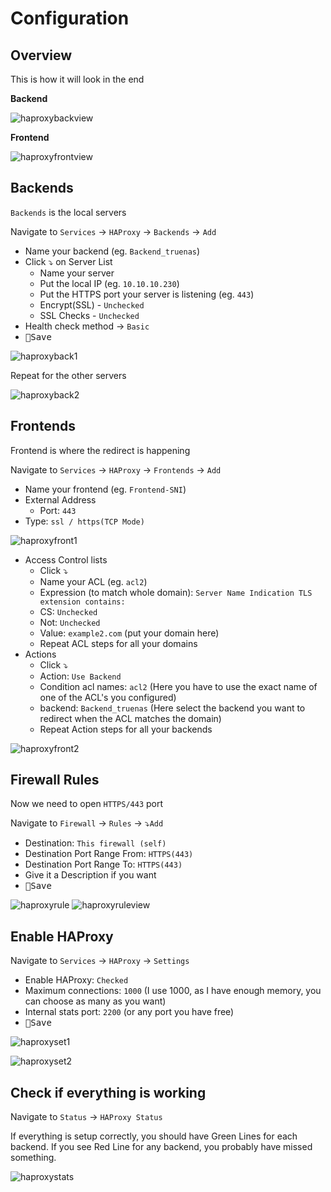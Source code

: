 # Configuration

## Overview
This is how it will look in the end

**Backend**

![haproxybackview](img/haproxybackview.jpg "haproxybackview")

**Frontend**

![haproxyfrontview](img/haproxyfrontview.jpg "haproxyfrontview")

## Backends
`Backends` is the local servers

Navigate to `Services` -> `HAProxy` -> `Backends` -> `Add`

* Name your backend (eg. `Backend_truenas`)
* Click ⤵️ on Server List
  * Name your server
  * Put the local IP (eg. `10.10.10.230`)
  * Put the HTTPS port your server is listening (eg. `443`)
  * Encrypt(SSL) - `Unchecked`
  * SSL Checks - `Unchecked`
* Health check method -> `Basic`
* <kbd>💾Save</kbd>

![haproxyback1](img/haproxyback1.jpg "haproxyback1")

Repeat for the other servers

![haproxyback2](img/haproxyback2.jpg "haproxyback2")

## Frontends

Frontend is where the redirect is happening

Navigate to `Services` -> `HAProxy` -> `Frontends` -> `Add`

* Name your frontend (eg. `Frontend-SNI`)
* External Address
  * Port: `443`
* Type: `ssl / https(TCP Mode)`

![haproxyfront1](img/haproxyfront1.jpg "haproxyfront1")

* Access Control lists
  * Click ⤵️
  * Name your ACL (eg. `acl2`)
  * Expression (to match whole domain): `Server Name Indication TLS extension contains:`
  * CS: `Unchecked`
  * Not: `Unchecked`
  * Value: `example2.com` (put your domain here)
  * Repeat ACL steps for all your domains
* Actions
  * Click ⤵️
  * Action: `Use Backend`
  * Condition acl names: `acl2` (Here you have to use the exact name of one of the ACL's you configured)
  * backend: `Backend_truenas` (Here select the backend you want to redirect when the ACL matches the domain)
  * Repeat Action steps for all your backends

![haproxyfront2](img/haproxyfront2.jpg "haproxyfront2")

## Firewall Rules

Now we need to open `HTTPS/443` port

Navigate to `Firewall` -> `Rules` -> ⤵️`Add`

* Destination: `This firewall (self)`
* Destination Port Range From: `HTTPS(443)`
* Destination Port Range To: `HTTPS(443)`
* Give it a Description if you want
* <kbd>💾Save</kbd>

![haproxyrule](img/haproxyrule.jpg "haproxyrule")
![haproxyruleview](img/haproxyruleview.jpg "haproxyruleview")

## Enable HAProxy

Navigate to `Services` -> `HAProxy` -> `Settings`

* Enable HAProxy: `Checked`
* Maximum connections: `1000` (I use 1000, as I have enough memory, you can choose as many as you want)
* Internal stats port: `2200` (or any port you have free)
* <kbd>💾Save</kbd>

![haproxyset1](img/haproxyset1.jpg "haproxyset1")

![haproxyset2](img/haproxyset2.jpg "haproxyset2")

## Check if everything is working

Navigate to `Status` -> `HAProxy Status`

If everything is setup correctly, you should have Green Lines for each backend.
If you see Red Line for any backend, you probably have missed something.

![haproxystats](img/haproxystats.jpg "haproxystats")
